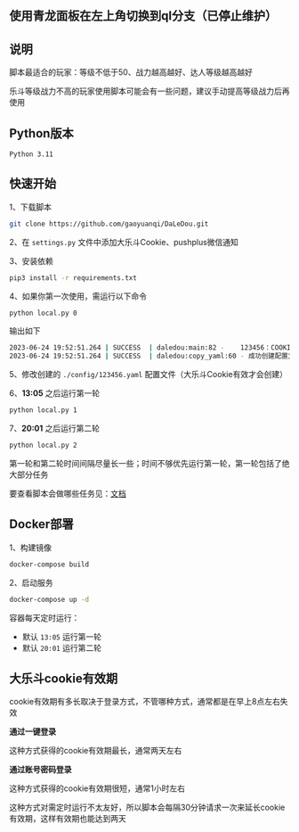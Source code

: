 <h2>使用青龙面板在左上角切换到ql分支（已停止维护）</h2>


## 说明

脚本最适合的玩家：等级不低于50、战力越高越好、达人等级越高越好

乐斗等级战力不高的玩家使用脚本可能会有一些问题，建议手动提高等级战力后再使用


## Python版本

```
Python 3.11
```


## 快速开始

1、下载脚本
```sh
git clone https://github.com/gaoyuanqi/DaLeDou.git
```

2、在 `settings.py` 文件中添加大乐斗Cookie、pushplus微信通知

3、安装依赖
```sh
pip3 install -r requirements.txt
```

4、如果你第一次使用，需运行以下命令
```sh
python local.py 0
```

输出如下
```sh
2023-06-24 19:52:51.264 | SUCCESS  | daledou:main:82 -    123456：COOKIE有效
2023-06-24 19:52:51.264 | SUCCESS  | daledou:copy_yaml:60 - 成功创建配置文件：./config/123456.yaml
```

5、修改创建的 `./config/123456.yaml` 配置文件（大乐斗Cookie有效才会创建）

6、**13:05** 之后运行第一轮
```sh
python local.py 1
```

7、**20:01** 之后运行第二轮
```sh
python local.py 2
```

第一轮和第二轮时间间隔尽量长一些；时间不够优先运行第一轮，第一轮包括了绝大部分任务

要查看脚本会做哪些任务见：[文档](https://www.gaoyuanqi.cn/python-daledou/#more)


## Docker部署

1、构建镜像
```sh
docker-compose build
```

2、启动服务
```sh
docker-compose up -d
```

容器每天定时运行：
- 默认 `13:05` 运行第一轮
- 默认 `20:01` 运行第二轮


## 大乐斗cookie有效期

cookie有效期有多长取决于登录方式，不管哪种方式，通常都是在早上8点左右失效

**通过一键登录**

这种方式获得的cookie有效期最长，通常两天左右

**通过账号密码登录**

这种方式获得的cookie有效期很短，通常1小时左右

这种方式对需定时运行不太友好，所以脚本会每隔30分钟请求一次来延长cookie有效期，这样有效期也能达到两天
